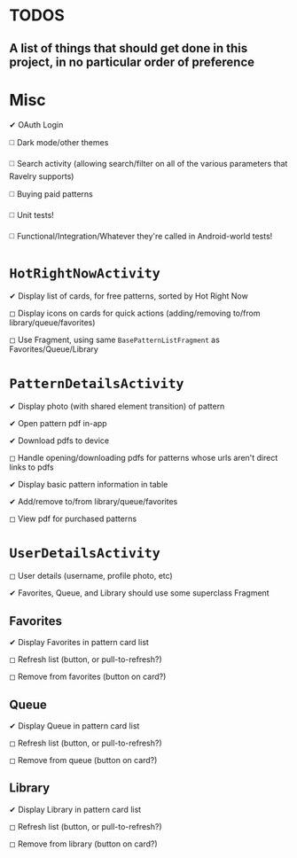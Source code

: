 # TODOS
A list of things that should get done in this project, in no particular order of preference
---

# Misc
  ✔ OAuth Login
  
  ◻️ Dark mode/other themes
  
  ◻️ Search activity (allowing search/filter on all of the various parameters that Ravelry supports)
  
  ◻️ Buying paid patterns
  
  ◻️ Unit tests!
  
  ◻️ Functional/Integration/Whatever they're called in Android-world tests!

# `HotRightNowActivity`
  ✔ Display list of cards, for free patterns, sorted by Hot Right Now
  
  ◻ Display icons on cards for quick actions (adding/removing to/from library/queue/favorites)
  
  ◻ Use Fragment, using same `BasePatternListFragment` as Favorites/Queue/Library

# `PatternDetailsActivity`
  ✔ Display photo (with shared element transition) of pattern
  
  ✔ Open pattern pdf in-app
  
  ✔ Download pdfs to device
  
  ◻ Handle opening/downloading pdfs for patterns whose urls aren't direct links to pdfs
  
  ✔ Display basic pattern information in table
  
  ✔ Add/remove to/from library/queue/favorites
  
  ◻ View pdf for purchased patterns

# `UserDetailsActivity`
  ◻ User details (username, profile photo, etc)
  
  ✔ Favorites, Queue, and Library should use some superclass Fragment
  
## Favorites
  
  ✔ Display Favorites in pattern card list
  
  ◻ Refresh list (button, or pull-to-refresh?)
  
  ◻ Remove from favorites (button on card?)
      
## Queue

  ✔ Display Queue in pattern card list
  
  ◻ Refresh list (button, or pull-to-refresh?)
  
  ◻ Remove from queue (button on card?)

## Library

  ✔ Display Library in pattern card list
  
  ◻ Refresh list (button, or pull-to-refresh?)
  
  ◻ Remove from library (button on card?)
